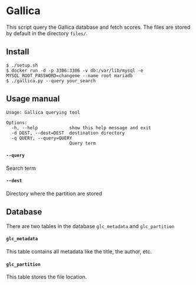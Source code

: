 # Gallica

This script query the Gallica database and fetch scores. The files are stored by
default in the directory ``files/``.

## Install
```shell
$ ./setup.sh
$ docker run -d -p 3306:3306 -v db:/var/lib/mysql -e MYSQL_ROOT_PASSWORD=changeme --name root mariadb
$ ./gallica.py --query your_search
```

## Usage manual
```
Usage: Gallica querying tool

Options:
  -h, --help            show this help message and exit
  -d DEST, --dest=DEST  destination directory
  -q QUERY, --query=QUERY
                        Query term
```

#### `--query`

Search term

#### `--dest`

Directory where the partition are stored

## Database

There are two tables in the database ``glc_metadata`` and ``glc_partition``

#### `glc_metadata`

This table contains all metadata like the title, the author, etc.


#### `glc_partition`

This table stores the file location.
